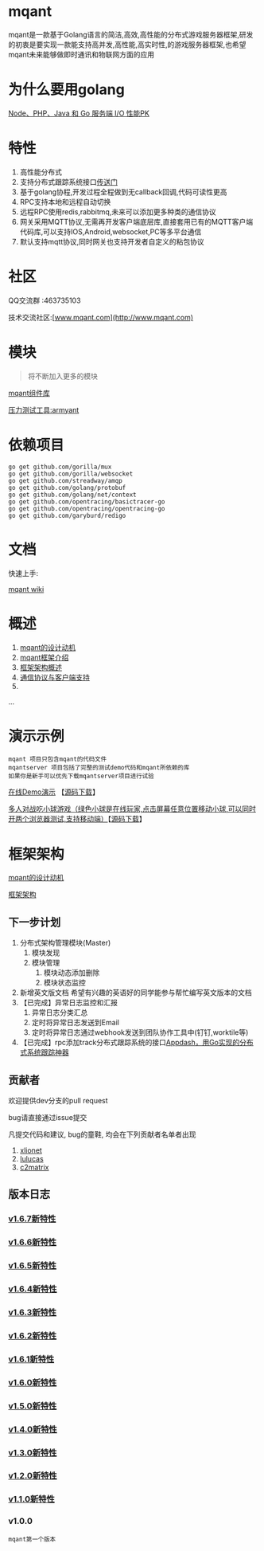 # mqant
mqant是一款基于Golang语言的简洁,高效,高性能的分布式游戏服务器框架,研发的初衷是要实现一款能支持高并发,高性能,高实时性,的游戏服务器框架,也希望mqant未来能够做即时通讯和物联网方面的应用

# 为什么要用golang

[Node、PHP、Java 和 Go 服务端 I/O 性能PK](http://blog.csdn.net/listen2you/article/details/72935679)


#	特性
1. 高性能分布式
2. 支持分布式跟踪系统接口[传送门](http://bigbully.github.io/Dapper-translation/)
3. 基于golang协程,开发过程全程做到无callback回调,代码可读性更高
4. RPC支持本地和远程自动切换
5. 远程RPC使用redis,rabbitmq,未来可以添加更多种类的通信协议
6. 网关采用MQTT协议,无需再开发客户端底层库,直接套用已有的MQTT客户端代码库,可以支持IOS,Android,websocket,PC等多平台通信
7. 默认支持mqtt协议,同时网关也支持开发者自定义的粘包协议

# 社区
QQ交流群 :463735103

技术交流社区:[www.mqant.com](http://www.mqant.com)

# 模块

> 将不断加入更多的模块

[mqant组件库](https://github.com/liangdas/mqant-modules)

[压力测试工具:armyant](https://github.com/liangdas/armyant)

# 依赖项目

	go get github.com/gorilla/mux
	go get github.com/gorilla/websocket
	go get github.com/streadway/amqp
	go get github.com/golang/protobuf
	go get github.com/golang/net/context
	go get github.com/opentracing/basictracer-go
	go get github.com/opentracing/opentracing-go
	go get github.com/garyburd/redigo

#	文档

 快速上手:
 
 [mqant wiki](https://github.com/liangdas/mqant/wiki)
 
# 概述
 
1. [mqant的设计动机](https://github.com/liangdas/mqant/wiki/mqant%E7%9A%84%E8%AE%BE%E8%AE%A1%E5%8A%A8%E6%9C%BA)
2. [mqant框架介绍](https://github.com/liangdas/mqant/wiki/%E%AC%A2%E8%BF%8E%E4%BD%BF%E7%94%A8mqant)
3. [框架架构概述](https://github.com/liangdas/mqant/wiki/mqant%E6%A1%86%E6%9E%B6%E6%A6%82%E8%BF%B0)
4. [通信协议与客户端支持](https://github.com/liangdas/mqant/wiki/%E9%80%9A%E4%BF%A1%E5%8D%8F%E8%AE%AE%E4%B8%8E%E5%AE%A2%E6%88%B7%E7%AB%AF%E6%94%AF%E6%8C%81%E4%BB%8B%E7%BB%8D)
5. 
...

# 演示示例
	mqant 项目只包含mqant的代码文件
	mqantserver 项目包括了完整的测试demo代码和mqant所依赖的库
	如果你是新手可以优先下载mqantserver项目进行试验
	
 
 [在线Demo演示](http://www.mqant.com/mqant/chat/) 【[源码下载](https://github.com/liangdas/mqantserver)】
 
 [多人对战吃小球游戏（绿色小球是在线玩家,点击屏幕任意位置移动小球,可以同时开两个浏览器测试,支持移动端）](http://www.mqant.com/mqant/hitball/)【[源码下载](https://github.com/liangdas/mqantserver)】

 
 
 

#	框架架构
[mqant的设计动机](https://github.com/liangdas/mqant/wiki/mqant%E7%9A%84%E8%AE%BE%E8%AE%A1%E5%8A%A8%E6%9C%BA)

[框架架构](https://github.com/liangdas/mqant/wiki/mqant%E6%A1%86%E6%9E%B6%E6%A6%82%E8%BF%B0)



## 下一步计划
1. 分布式架构管理模块(Master)
	1. 模块发现
	2. 模块管理
		1. 模块动态添加删除
		2. 模块状态监控
2.  新增英文版文档
    希望有兴趣的英语好的同学能参与帮忙编写英文版本的文档
3. 【已完成】异常日志监控和汇报
	1. 异常日志分类汇总
	2. 定时将异常日志发送到Email
	3. 定时将异常日志通过webhook发送到团队协作工具中(钉钉,worktile等)
4. 【已完成】rpc添加track分布式跟踪系统的接口[Appdash，用Go实现的分布式系统跟踪神器](http://tonybai.com/2015/06/17/appdash-distributed-systems-tracing-in-go/)

## 贡献者

欢迎提供dev分支的pull request

bug请直接通过issue提交

凡提交代码和建议, bug的童鞋, 均会在下列贡献者名单者出现

1. [xlionet](https://github.com/xlionet)
2. [lulucas](https://github.com/lulucas/mqant-UnityExample)
3. [c2matrix](https://github.com/c2matrix)



## 版本日志

### [v1.6.7新特性](https://github.com/liangdas/mqant/wiki/v1.6.7)

### [v1.6.6新特性](https://github.com/liangdas/mqant/wiki/v1.6.6)

### [v1.6.5新特性](https://github.com/liangdas/mqant/wiki/v1.6.5)

### [v1.6.4新特性](https://github.com/liangdas/mqant/wiki/v1.6.4)

### [v1.6.3新特性](https://github.com/liangdas/mqant/wiki/v1.6.3)

### [v1.6.2新特性](https://github.com/liangdas/mqant/wiki/v1.6.2)

### [v1.6.1新特性](https://github.com/liangdas/mqant/wiki/v1.6.1)

### [v1.6.0新特性](https://github.com/liangdas/mqant/wiki/v1.6.0)

### [v1.5.0新特性](https://github.com/liangdas/mqant/wiki/v1.5.0)

### [v1.4.0新特性](https://github.com/liangdas/mqant/wiki/v1.4.0)

### [v1.3.0新特性](https://github.com/liangdas/mqant/wiki/v1.3.0)

### [v1.2.0新特性](https://github.com/liangdas/mqant/wiki/v1.2.0)

### [v1.1.0新特性](https://github.com/liangdas/mqant/wiki/v1.1.0)

		
### v1.0.0

	mqant第一个版本
	
